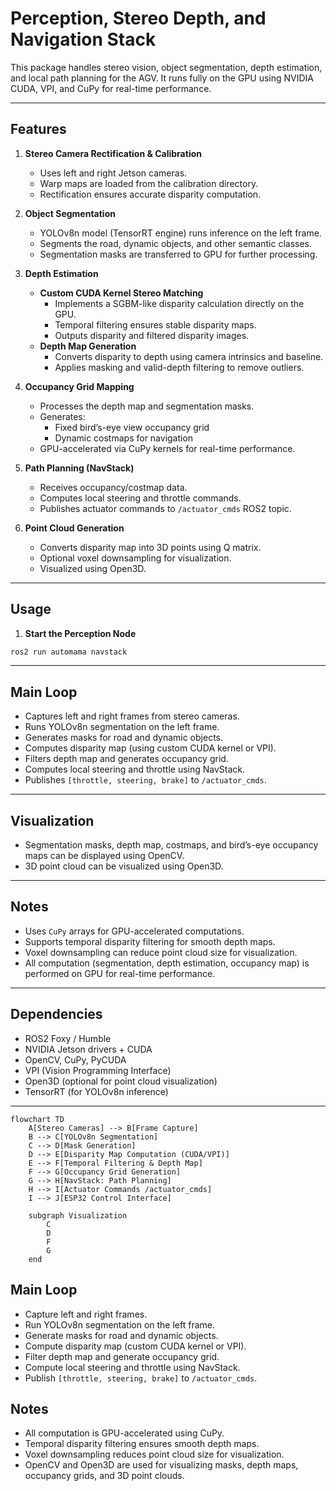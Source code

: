 # Perception, Stereo Depth, and Navigation Stack

This package handles stereo vision, object segmentation, depth estimation, and local path planning for the AGV. It runs fully on the GPU using NVIDIA CUDA, VPI, and CuPy for real-time performance.

---

## Features

1. **Stereo Camera Rectification & Calibration**
   - Uses left and right Jetson cameras.
   - Warp maps are loaded from the calibration directory.
   - Rectification ensures accurate disparity computation.

2. **Object Segmentation**
   - YOLOv8n model (TensorRT engine) runs inference on the left frame.
   - Segments the road, dynamic objects, and other semantic classes.
   - Segmentation masks are transferred to GPU for further processing.

3. **Depth Estimation**
   - **Custom CUDA Kernel Stereo Matching**
     - Implements a SGBM-like disparity calculation directly on the GPU.
     - Temporal filtering ensures stable disparity maps.
     - Outputs disparity and filtered disparity images.
   - **Depth Map Generation**
     - Converts disparity to depth using camera intrinsics and baseline.
     - Applies masking and valid-depth filtering to remove outliers.

4. **Occupancy Grid Mapping**
   - Processes the depth map and segmentation masks.
   - Generates:
     - Fixed bird’s-eye view occupancy grid
     - Dynamic costmaps for navigation
   - GPU-accelerated via CuPy kernels for real-time performance.

5. **Path Planning (NavStack)**
   - Receives occupancy/costmap data.
   - Computes local steering and throttle commands.
   - Publishes actuator commands to `/actuator_cmds` ROS2 topic.

6. **Point Cloud Generation**
   - Converts disparity map into 3D points using Q matrix.
   - Optional voxel downsampling for visualization.
   - Visualized using Open3D.

---

## Usage

1. **Start the Perception Node**
```bash
ros2 run automama navstack
```

---

## Main Loop

- Captures left and right frames from stereo cameras.
- Runs YOLOv8n segmentation on the left frame.
- Generates masks for road and dynamic objects.
- Computes disparity map (using custom CUDA kernel or VPI).
- Filters depth map and generates occupancy grid.
- Computes local steering and throttle using NavStack.
- Publishes `[throttle, steering, brake]` to `/actuator_cmds`.

---

## Visualization

- Segmentation masks, depth map, costmaps, and bird’s-eye occupancy maps can be displayed using OpenCV.
- 3D point cloud can be visualized using Open3D.

---

## Notes

- Uses `CuPy` arrays for GPU-accelerated computations.
- Supports temporal disparity filtering for smooth depth maps.
- Voxel downsampling can reduce point cloud size for visualization.
- All computation (segmentation, depth estimation, occupancy map) is performed on GPU for real-time performance.

---

## Dependencies

- ROS2 Foxy / Humble
- NVIDIA Jetson drivers + CUDA
- OpenCV, CuPy, PyCUDA
- VPI (Vision Programming Interface)
- Open3D (optional for point cloud visualization)
- TensorRT (for YOLOv8n inference)

---

```mermaid
flowchart TD
    A[Stereo Cameras] --> B[Frame Capture]
    B --> C[YOLOv8n Segmentation]
    C --> D[Mask Generation]
    D --> E[Disparity Map Computation (CUDA/VPI)]
    E --> F[Temporal Filtering & Depth Map]
    F --> G[Occupancy Grid Generation]
    G --> H[NavStack: Path Planning]
    H --> I[Actuator Commands /actuator_cmds]
    I --> J[ESP32 Control Interface]

    subgraph Visualization
        C
        D
        F
        G
    end
```
## Main Loop

- Capture left and right frames.
- Run YOLOv8n segmentation on the left frame.
- Generate masks for road and dynamic objects.
- Compute disparity map (custom CUDA kernel or VPI).
- Filter depth map and generate occupancy grid.
- Compute local steering and throttle using NavStack.
- Publish `[throttle, steering, brake]` to `/actuator_cmds`.

## Notes

- All computation is GPU-accelerated using CuPy.
- Temporal disparity filtering ensures smooth depth maps.
- Voxel downsampling reduces point cloud size for visualization.
- OpenCV and Open3D are used for visualizing masks, depth maps, occupancy grids, and 3D point clouds.
